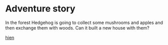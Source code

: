# Adventure story
In the forest Hedgehog is going to collect some mushrooms and apples and then exchange them with woods.
Can it built a new house with them?

[hien](hien.md)